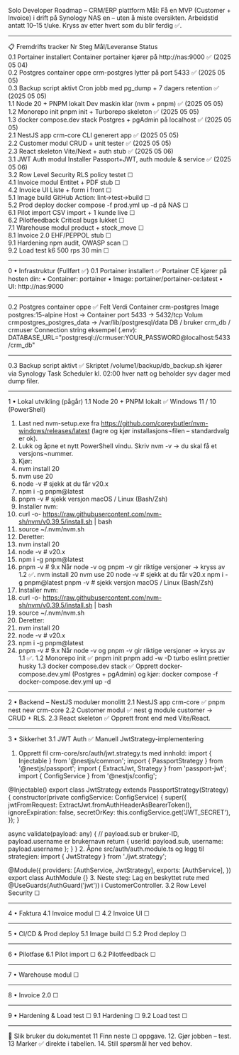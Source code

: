 Solo Developer Roadmap – CRM/ERP plattform
Mål: Få en MVP (Customer + Invoice) i drift på Synology NAS en – uten å miste oversikten. Arbeidstid antatt 10–15 t/uke. Kryss av etter hvert som du blir ferdig ✅.
________________________________________
📋 Fremdrifts tracker
Nr	Steg	Mål/Leveranse	Status		
0.1	Portainer installert	Container portainer kjører på http://nas:9000
✅ (2025 05 04)		
0.2	Postgres container oppe	crm-postgres lytter på port 5433	✅ (2025 05 05)		
0.3	Backup script aktivt	Cron jobb med pg_dump + 7 dagers retention	✅ (2025 05 05)		
1.1	Node 20 + PNPM lokalt	Dev maskin klar (nvm + pnpm)	✅ (2025 05 05)		
1.2	Monorepo init	pnpm init + Turborepo skeleton	✅ (2025 05 05)		
1.3	docker compose.dev stack	Postgres + pgAdmin på localhost	✅ (2025 05 05)		
2.1	NestJS app crm-core	CLI generert app	✅ (2025 05 05)		
2.2	Customer modul	CRUD + unit tester	✅ (2025 05 05)		
2.3	React skeleton	Vite/Next + auth stub	✅ (2025 05 06)		
3.1	JWT Auth modul	Installer Passport+JWT, auth module & service	✅ (2025 05 06)		
3.2	Row Level Security	RLS policy testet	☐		
4.1	Invoice modul	Entitet + PDF stub	☐		
4.2	Invoice UI	Liste + form i front	☐		
5.1	Image build	GitHub Action: lint→test→build	☐		
5.2	Prod deploy	docker compose -f prod.yml up -d på NAS	☐		
6.1	Pilot import	CSV import + 1 kunde live	☐		
6.2	Pilotfeedback	Critical bugs lukket	☐		
7.1	Warehouse modul	product + stock_move	☐		
8.1	Invoice 2.0	EHF/PEPPOL stub	☐		
9.1	Hardening	npm audit, OWASP scan	☐		
9.2	Load test	k6 500 rps 30 min	☐		
________________________________________
0 • Infrastruktur (Fullført ✅)
0.1 Portainer installert ✅
Portainer CE kjører på hosten din:
•	Container: portainer
•	Image: portainer/portainer-ce:latest
•	UI: http://nas:9000
________________________________________
0.2 Postgres container oppe ✅
Felt	Verdi
Container	crm-postgres
Image	postgres:15-alpine
Host → Container port	5433 → 5432/tcp
Volum	crmpostgres_postgres_data → /var/lib/postgresql/data
DB / bruker	crm_db / crmuser
Connection string eksempel (.env):
DATABASE_URL="postgresql://crmuser:YOUR_PASSWORD@localhost:5433/crm_db"
________________________________________
0.3 Backup script aktivt ✅
Skriptet /volume1/backup/db_backup.sh kjører via Synology Task Scheduler kl. 02:00 hver natt og beholder syv dager med dump filer.
________________________________________
1 • Lokal utvikling (pågår)
1.1 Node 20 + PNPM lokalt ✅
Windows 11 / 10 (PowerShell)
1.	Last ned nvm-setup.exe fra https://github.com/coreybutler/nvm-windows/releases/latest
(lagre og kjør installasjons¬filen – standardvalg er ok).
2.	Lukk og åpne et nytt PowerShell vindu.
Skriv nvm -v → du skal få et versjons¬nummer.
3.	Kjør:
4.	nvm install 20
5.	nvm use 20
6.	node -v      # sjekk at du får v20.x
7.	npm i -g pnpm@latest
8.	pnpm -v      # sjekk versjon
macOS / Linux (Bash/Zsh)
1.	Installer nvm:
2.	curl -o- https://raw.githubusercontent.com/nvm-sh/nvm/v0.39.5/install.sh | bash
3.	source ~/.nvm/nvm.sh
4.	Deretter:
5.	nvm install 20
6.	node -v   # v20.x
7.	npm i -g pnpm@latest
8.	pnpm -v   # 9.x
Når node -v og pnpm -v gir riktige versjoner → kryss av 1.2 ✅.
   nvm install 20
   nvm use 20
   node -v      # sjekk at du får v20.x
   npm i -g pnpm@latest
   pnpm -v      # sjekk versjon
macOS / Linux (Bash/Zsh)
1.	Installer nvm:
2.	curl -o- https://raw.githubusercontent.com/nvm-sh/nvm/v0.39.5/install.sh | bash
3.	source ~/.nvm/nvm.sh
4.	Deretter:
5.	nvm install 20
6.	node -v   # v20.x
7.	npm i -g pnpm@latest
8.	pnpm -v   # 9.x
Når node -v og pnpm -v gir riktige versjoner → kryss av 1.1 ✅.
1.2 Monorepo init ✅
pnpm init
pnpm add -w -D turbo eslint prettier husky
1.3 docker compose.dev stack ✅
Opprett docker-compose.dev.yml (Postgres + pgAdmin) og kjør:
docker compose -f docker-compose.dev.yml up -d
________________________________________
2 • Backend – NestJS modulær monolitt
2.1 NestJS app crm-core ✅
pnpm nest new crm-core
2.2 Customer modul ✅
nest g module customer → CRUD + RLS.
2.3 React skeleton ✅
Opprett front end med Vite/React.
________________________________________
3 • Sikkerhet
3.1 JWT Auth ✅
Manuell JwtStrategy-implementering
1.	Opprett fil crm-core/src/auth/jwt.strategy.ts med innhold:
import { Injectable } from '@nestjs/common';
import { PassportStrategy } from '@nestjs/passport';
import { ExtractJwt, Strategy } from 'passport-jwt';
import { ConfigService } from '@nestjs/config';

@Injectable()
export class JwtStrategy extends PassportStrategy(Strategy) {
  constructor(private configService: ConfigService) {
    super({
      jwtFromRequest: ExtractJwt.fromAuthHeaderAsBearerToken(),
      ignoreExpiration: false,
      secretOrKey: this.configService.get('JWT_SECRET'),
    });
  }

  async validate(payload: any) {
    // payload.sub er bruker-ID, payload.username er brukernavn
    return { userId: payload.sub, username: payload.username };
  }
}
2.	Åpne src/auth/auth.module.ts og legg til strategien:
import { JwtStrategy } from './jwt.strategy';

@Module({
  providers: [AuthService, JwtStrategy],
  exports: [AuthService],
})
export class AuthModule {}
3.	Neste steg: Lag en beskyttet rute med @UseGuards(AuthGuard('jwt')) i CustomerController.
3.2 Row Level Security ☐
________________________________________
4 • Faktura
4.1 Invoice modul ☐
4.2 Invoice UI ☐
________________________________________
5 • CI/CD & Prod deploy
5.1 Image build ☐
5.2 Prod deploy ☐
________________________________________
6 • Pilotfase
6.1 Pilot import ☐
6.2 Pilotfeedback ☐
________________________________________
7 • Warehouse modul ☐
________________________________________
8 • Invoice 2.0 ☐
________________________________________
9 • Hardening & Load test ☐
9.1 Hardening ☐
9.2 Load test ☐
________________________________________
📣 Slik bruker du dokumentet
11	Finn neste ☐ oppgave.
12.	Gjør jobben – test.
13	Marker ✅ direkte i tabellen.
14.	Still spørsmål her ved behov.
